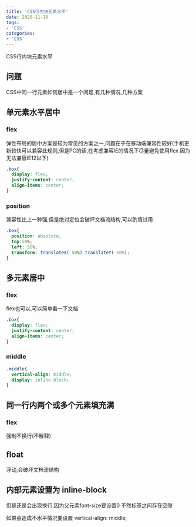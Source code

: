 ```yaml
---
title: 'CSS行内块元素水平'
date: 2020-11-18
tags:
- 'CSS'
categories:
- 'CSS'
---
```


CSS行内块元素水平

<!-- more -->

## 问题

CSS中同一行元素如何居中是一个问题,有几种情况,几种方案


## 单元素水平居中

### flex

弹性布局的居中方案是较为常见的方案之一,问题在于在移动端兼容性较好(手机更新较快可以兼容此规则,但是PC的话,在考虑兼容IE的情况下尽量避免使用flex 因为无法兼容IE12以下)

```css
.box{
  display: flex;
  justify-content: center;
  align-items: center;
}
```

### position

兼容性比上一种强,但是绝对定位会破坏文档流结构,可以酌情试用

```css
.box{
  position: absolute;
  top:50%;
  left: 50%;
  transform: translateX(-50%) translateY(-50%);
}
```

## 多元素居中

### flex

flex也可以,可以简单看一下文档

```css
.box{
  display: flex;
  justify-content: center;
  align-items: center;
}
```

### middle

```css
.middle{
  vertical-align: middle;
  display: inline-block;
}
```

## 同一行内两个或多个元素填充满

### flex

强制不换行(不解释)

## float

浮动,会破坏文档流结构

## 内部元素设置为 inline-block 

但是还是会出现换行,因为父元素font-size要设置0 不然标签之间存在空隙

如果会造成不水平情况要设置 vertical-align: middle;